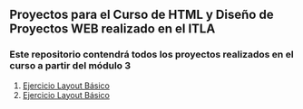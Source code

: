 ## Proyectos para el Curso de HTML y Diseño de Proyectos WEB realizado en el ITLA

### Este repositorio contendrá todos los proyectos realizados en el curso a partir del módulo 3

1. [Ejercicio Layout Básico](./Ejercicio%20Layout%20Básico/index.html)
2. [Ejercicio Layout Básico](./PeliculasWeb/index.html)

